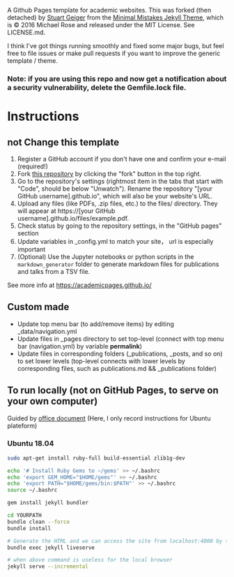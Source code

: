 A Github Pages template for academic websites. This was forked (then detached) by [Stuart Geiger](https://github.com/staeiou) from the [Minimal Mistakes Jekyll Theme](https://mmistakes.github.io/minimal-mistakes/), which is © 2016 Michael Rose and released under the MIT License. See LICENSE.md.

I think I've got things running smoothly and fixed some major bugs, but feel free to file issues or make pull requests if you want to improve the generic template / theme.

### Note: if you are using this repo and now get a notification about a security vulnerability, delete the Gemfile.lock file. 

# Instructions
## not Change this template
1. Register a GitHub account if you don't have one and confirm your e-mail (required!)
1. Fork [this repository](https://github.com/academicpages/academicpages.github.io) by clicking the "fork" button in the top right. 
1. Go to the repository's settings (rightmost item in the tabs that start with "Code", should be below "Unwatch"). Rename the repository "[your GitHub username].github.io", which will also be your website's URL.
2. Upload any files (like PDFs, .zip files, etc.) to the files/ directory. They will appear at https://[your GitHub username].github.io/files/example.pdf.  
3. Check status by going to the repository settings, in the "GitHub pages" section
4. Update variables in _config.yml to match your site， url is especially important
5. (Optional) Use the Jupyter notebooks or python scripts in the `markdown_generator` folder to generate markdown files for publications and talks from a TSV file.

See more info at https://academicpages.github.io/

## Custom made
- Update top menu bar (to add/remove items) by editing _data/navigation.yml
- Update files in _pages directory to set top-level (connect with top menu bar (navigation.yml) by variable **permalink**)
- Update files in corresponding folders (_publications, _posts, and so on) to set lower levels (top-level connects with lower levels by corresponding files, such as publications.md && _publications folder)
## To run locally (not on GitHub Pages, to serve on your own computer)

Guided by [office document](https://jekyllrb.com/docs/installation/) (Here, I only record instructions for Ubuntu plateform)

### Ubuntu 18.04
```bash
sudo apt-get install ruby-full build-essential zlib1g-dev

echo '# Install Ruby Gems to ~/gems' >> ~/.bashrc
echo 'export GEM_HOME="$HOME/gems"' >> ~/.bashrc
echo 'export PATH="$HOME/gems/bin:$PATH"' >> ~/.bashrc
source ~/.bashrc

gem install jekyll bundler

cd YOURPATH
bundle clean --force
bundle install

# Generate the HTML and we can access the site from localhost:4000 by the local browser 
bundle exec jekyll liveserve 

# when above command is useless for the local browser
jekyll serve --incremental

```

